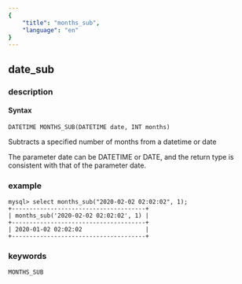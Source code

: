 ```yaml
---
{
    "title": "months_sub",
    "language": "en"
}
---
```


<!-- 
Licensed to the Apache Software Foundation (ASF) under one
or more contributor license agreements.  See the NOTICE file
distributed with this work for additional information
regarding copyright ownership.  The ASF licenses this file
to you under the Apache License, Version 2.0 (the
"License"); you may not use this file except in compliance
with the License.  You may obtain a copy of the License at

  http://www.apache.org/licenses/LICENSE-2.0

Unless required by applicable law or agreed to in writing,
software distributed under the License is distributed on an
"AS IS" BASIS, WITHOUT WARRANTIES OR CONDITIONS OF ANY
KIND, either express or implied.  See the License for the
specific language governing permissions and limitations
under the License.
-->

## date_sub
### description
#### Syntax

`DATETIME MONTHS_SUB(DATETIME date, INT months)`

Subtracts a specified number of months from a datetime or date

The parameter date can be DATETIME or DATE, and the return type is consistent with that of the parameter date.

### example

```
mysql> select months_sub("2020-02-02 02:02:02", 1);
+--------------------------------------+
| months_sub('2020-02-02 02:02:02', 1) |
+--------------------------------------+
| 2020-01-02 02:02:02                  |
+--------------------------------------+
```

### keywords

    MONTHS_SUB
